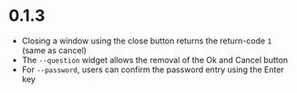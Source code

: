 # 0.1.3

* Closing a window using the close button returns the return-code `1` (same as cancel)
* The `--question` widget allows the removal of the Ok and Cancel button
* For `--password`, users can confirm the password entry using the Enter key

